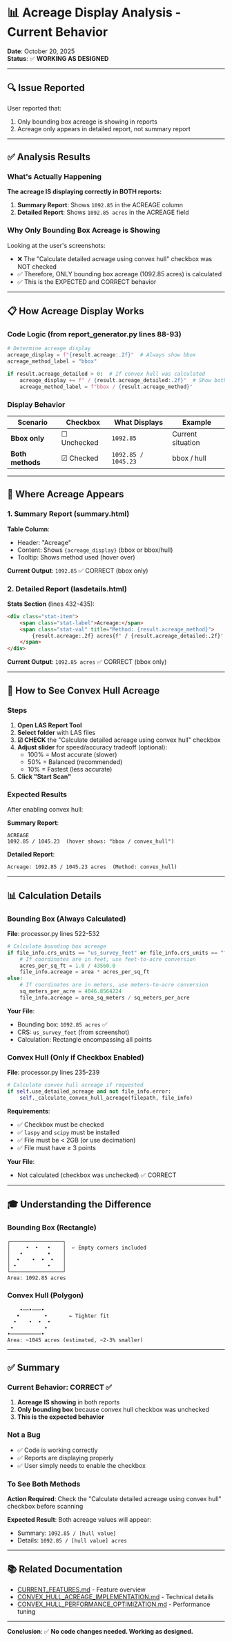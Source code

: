 # 📊 Acreage Display Analysis - Current Behavior

**Date**: October 20, 2025  
**Status**: ✅ **WORKING AS DESIGNED**

---

## 🔍 Issue Reported

User reported that:
1. Only bounding box acreage is showing in reports
2. Acreage only appears in detailed report, not summary report

---

## ✅ Analysis Results

### What's Actually Happening

**The acreage IS displaying correctly in BOTH reports:**

1. **Summary Report**: Shows `1092.85` in the ACREAGE column
2. **Detailed Report**: Shows `1092.85 acres` in the ACREAGE field

### Why Only Bounding Box Acreage is Showing

Looking at the user's screenshots:
- ❌ The "Calculate detailed acreage using convex hull" checkbox was NOT checked
- ✅ Therefore, ONLY bounding box acreage (1092.85 acres) is calculated
- ✅ This is the EXPECTED and CORRECT behavior

---

## 📋 How Acreage Display Works

### Code Logic (from report_generator.py lines 88-93)

```python
# Determine acreage display
acreage_display = f"{result.acreage:.2f}"  # Always show bbox
acreage_method_label = "bbox"

if result.acreage_detailed > 0:  # If convex hull was calculated
    acreage_display += f" / {result.acreage_detailed:.2f}"  # Show both
    acreage_method_label = f"bbox / {result.acreage_method}"
```

### Display Behavior

| Scenario | Checkbox | What Displays | Example |
|----------|----------|---------------|---------|
| **Bbox only** | ☐ Unchecked | `1092.85` | Current situation |
| **Both methods** | ☑ Checked | `1092.85 / 1045.23` | bbox / hull |

---

## 🎯 Where Acreage Appears

### 1. Summary Report (summary.html)

**Table Column**:
- Header: "Acreage"
- Content: Shows `{acreage_display}` (bbox or bbox/hull)
- Tooltip: Shows method used (hover over)

**Current Output**: `1092.85` ✅ CORRECT (bbox only)

### 2. Detailed Report (lasdetails.html)

**Stats Section** (lines 432-435):
```html
<div class="stat-item">
    <span class="stat-label">Acreage:</span>
    <span class="stat-val" title="Method: {result.acreage_method}">
        {result.acreage:.2f} acres{f' / {result.acreage_detailed:.2f}' if result.acreage_detailed > 0 else ''}
    </span>
</div>
```

**Current Output**: `1092.85 acres` ✅ CORRECT (bbox only)

---

## 🔧 How to See Convex Hull Acreage

### Steps

1. **Open LAS Report Tool**
2. **Select folder** with LAS files
3. **☑ CHECK** the "Calculate detailed acreage using convex hull" checkbox
4. **Adjust slider** for speed/accuracy tradeoff (optional):
   - 100% = Most accurate (slower)
   - 50% = Balanced (recommended)
   - 10% = Fastest (less accurate)
5. **Click "Start Scan"**

### Expected Results

After enabling convex hull:

**Summary Report**:
```
ACREAGE
1092.85 / 1045.23  (hover shows: "bbox / convex_hull")
```

**Detailed Report**:
```
Acreage: 1092.85 / 1045.23 acres  (Method: convex_hull)
```

---

## 📊 Calculation Details

### Bounding Box (Always Calculated)

**File**: processor.py lines 522-532

```python
# Calculate bounding box acreage
if file_info.crs_units == "us_survey_feet" or file_info.crs_units == "feet":
    # If coordinates are in feet, use feet-to-acre conversion
    acres_per_sq_ft = 1.0 / 43560.0
    file_info.acreage = area * acres_per_sq_ft
else:
    # If coordinates are in meters, use meters-to-acre conversion
    sq_meters_per_acre = 4046.8564224
    file_info.acreage = area_sq_meters / sq_meters_per_acre
```

**Your File**:
- Bounding box: `1092.85 acres` ✅
- CRS: `us_survey_feet` (from screenshot)
- Calculation: Rectangle encompassing all points

### Convex Hull (Only if Checkbox Enabled)

**File**: processor.py lines 235-239

```python
# Calculate convex hull acreage if requested
if self.use_detailed_acreage and not file_info.error:
    self._calculate_convex_hull_acreage(filepath, file_info)
```

**Requirements**:
- ✅ Checkbox must be checked
- ✅ `laspy` and `scipy` must be installed
- ✅ File must be < 2GB (or use decimation)
- ✅ File must have ≥ 3 points

**Your File**:
- Not calculated (checkbox was unchecked) ✅ CORRECT

---

## 🎓 Understanding the Difference

### Bounding Box (Rectangle)
```
┌─────────────────┐
│     •  •   •    │  ← Empty corners included
│   •        •    │
│  •    •  •  •   │
│ •          •    │
└─────────────────┘
Area: 1092.85 acres
```

### Convex Hull (Polygon)
```
    •──•───•
   •        •       ← Tighter fit
  •    •  •  •
 •          •
•──────────•
Area: ~1045 acres (estimated, ~2-3% smaller)
```

---

## ✅ Summary

### Current Behavior: CORRECT ✅

1. **Acreage IS showing** in both reports
2. **Only bounding box** because convex hull checkbox was unchecked
3. **This is the expected behavior**

### Not a Bug

- ✅ Code is working correctly
- ✅ Reports are displaying properly
- ✅ User simply needs to enable the checkbox

### To See Both Methods

**Action Required**: Check the "Calculate detailed acreage using convex hull" checkbox before scanning

**Expected Result**: Both acreage values will appear:
- Summary: `1092.85 / [hull value]`
- Details: `1092.85 / [hull value] acres`

---

## 📚 Related Documentation

- [CURRENT_FEATURES.md](primary/CURRENT_FEATURES.md#advanced-acreage-calculation) - Feature overview
- [CONVEX_HULL_ACREAGE_IMPLEMENTATION.md](advanced-features/CONVEX_HULL_ACREAGE_IMPLEMENTATION.md) - Technical details
- [CONVEX_HULL_PERFORMANCE_OPTIMIZATION.md](advanced-features/CONVEX_HULL_PERFORMANCE_OPTIMIZATION.md) - Performance tuning

---

**Conclusion**: ✅ **No code changes needed. Working as designed.**

